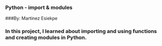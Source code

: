 ### Python - import & modules

###By: Martinez Esiekpe

### In this project, I learned about importing and using functions and creating modules in Python.
